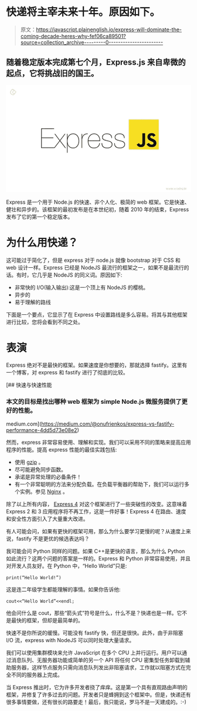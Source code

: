 # 快递将主宰未来十年。原因如下。

> 原文：<https://javascript.plainenglish.io/express-will-dominate-the-coming-decade-heres-why-fef06ca89501?source=collection_archive---------0----------------------->

## 随着稳定版本完成第七个月，Express.js 来自卑微的起点，它将挑战旧的国王。

![](img/ffb9e2c92c88f0b0baaf5ccafbd79590.png)

Express 是一个用于 Node.js 的快速、非个人化、极简的 web 框架。它是快速、健壮和异步的。该框架的最初发布是在本世纪初，随着 2010 年的结束，Express 发布了它的第一个稳定版本。

# 为什么用快递？

这可能过于简化了，但是 express 对于 node.js 就像 bootstrap 对于 CSS 和 web 设计一样。Express 已经是 NodeJS 最流行的框架之一，如果不是最流行的话。有时，它几乎是 NodeJS 的同义词。原因如下:

*   非常快的 I/O(输入输出):这是一个顶上有 NodeJS 的樱桃。
*   异步的
*   易于理解的路线

下面是一个要点，它显示了在 Express 中设置路线是多么容易。将其与其他框架进行比较，您将会看到不同之处。

# 表演

Express 绝对不是最快的框架。如果速度是你想要的，那就选择 fastify。这里有一个博客，对 express 和 fastify 进行了彻底的比较。

[](https://medium.com/@onufrienkos/express-vs-fastify-performance-4dd5d73e08e2) [## 快速与快速性能

### 本文的目标是找出哪种 web 框架为 simple Node.js 微服务提供了更好的性能。

medium.com](https://medium.com/@onufrienkos/express-vs-fastify-performance-4dd5d73e08e2) 

然而，express 非常容易使用、理解和实现。我们可以采用不同的策略来提高应用程序的性能。提高 express 性能的最佳实践包括:

*   使用 [gzip](https://www.npmjs.com/package/compression) 。
*   尽可能避免同步函数。
*   承诺是异常处理的必备条件！
*   有一个非常聪明的方法来分配负载。在负载平衡器的帮助下，我们可以运行多个实例。参见 [Nginx](http://nginx.org/en/docs/http/load_balancing.html) 。

除了以上所有内容， [Express 4](https://expressjs.com/en/guide/migrating-4.html) 对这个框架进行了一些突破性的改变。这意味着 Express 2 和 3 应用程序将不再工作，这是一件好事！Express 4 在路由、速度和安全性方面引入了大量重大改进。

有人可能会问，如果有更快的框架可用，那么为什么要学习更慢的呢？从速度上来说，fastify 不是更优的候选表达吗？

我可能会问 Python 同样的问题。如果 C++是更快的语言，那么为什么 Python 如此流行？这两个问题的答案是一样的。Express 和 Python 非常容易使用，并且对开发人员友好。在 Python 中，“Hello World”只是:

```
print(“Hello World!”)
```

这是连二年级学生都能理解的事情。如果你告诉他:

```
cout<<“Hello World”<<endl;
```

他会问什么是 cout，那些“箭头式”符号是什么，什么不是？快递也是一样。它不是最快的框架，但却是最简单的。

快速不是你所说的缓慢。可能没有 fastify 快，但还是很快。此外，由于非阻塞 I/O 流，express with NodeJS 可以同时处理大量请求。

我们可以使用集群模块来允许 JavaScript 在多个 CPU 上并行运行。用户可以通过消息队列、无服务器功能或简单的另一个 API 将任何 CPU 密集型任务卸载到辅助服务器，这样节点服务只需向消息队列发出非阻塞请求，工作就以阻塞方式在完全不同的服务器上完成。

当 Express 推出时，它为许多开发者挠了痒痒。这是第一个具有直观路由声明的框架，并修复了许多过去的问题。开发者只是蜂拥到这个框架中。但是，快递还有很多事情要做，还有很长的路要走！最后，我只能说，罗马不是一天建成的。:-)